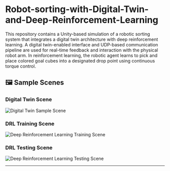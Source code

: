 # Robot-sorting-with-Digital-Twin-and-Deep-Reinforcement-Learning

This repository contains a Unity-based simulation of a robotic sorting system that integrates a digital twin architecture with deep reinforcement learning. A digital twin-enabled interface and UDP-based communication pipeline are used for real-time feedback and interaction with the physical robot arm. In reinforcement learning, the robotic agent learns to pick and place colored goal cubes into a designated drop point using continuous torque control.

## 🖼️ Sample Scenes

### Digital Twin Scene 
![Digital Twin Sample Scene](C:\Files\FYP\Pictures\SampleSceneDT.png)

### DRL Training Scene 
![Deep Reinforcement Learning Training Scene](C:\Files\FYP\Pictures\TrainingSceneDRL.png)

### DRL Testing Scene 
![Deep Reinforcement Learning Testing Scene](C:\Files\FYP\Pictures\TestSceneDRL.png)

---
